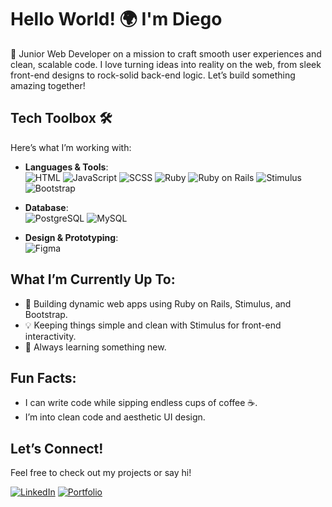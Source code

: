 # Hello World! 🌍 I'm Diego

👋 Junior Web Developer on a mission to craft smooth user experiences and clean, scalable code. I love turning ideas into reality on the web, from sleek front-end designs to rock-solid back-end logic. Let’s build something amazing together!

## Tech Toolbox 🛠️

Here’s what I’m working with:
- **Languages & Tools**:  
  ![HTML](https://img.shields.io/badge/-HTML5-E34F26?style=flat&logo=html5&logoColor=white)
  ![JavaScript](https://img.shields.io/badge/-JavaScript-F7DF1E?style=flat&logo=javascript&logoColor=black)
  ![SCSS](https://img.shields.io/badge/-SCSS-CC6699?style=flat&logo=sass&logoColor=white)
  ![Ruby](https://img.shields.io/badge/-Ruby-CC342D?style=flat&logo=ruby&logoColor=white)
  ![Ruby on Rails](https://img.shields.io/badge/-Rails-CC0000?style=flat&logo=ruby-on-rails&logoColor=white)
  ![Stimulus](https://img.shields.io/badge/-Stimulus-2B74DA?style=flat&logo=stimulus&logoColor=white)
  ![Bootstrap](https://img.shields.io/badge/-Bootstrap-7952B3?style=flat&logo=bootstrap&logoColor=white)

- **Database**:  
  ![PostgreSQL](https://img.shields.io/badge/-PostgreSQL-4169E1?style=flat&logo=postgresql&logoColor=white)
  ![MySQL](https://img.shields.io/badge/-MySQL-4479A1?style=flat&logo=mysql&logoColor=white)

- **Design & Prototyping**:  
  ![Figma](https://img.shields.io/badge/-Figma-F24E1E?style=flat&logo=figma&logoColor=white)

## What I’m Currently Up To:
- 🚀 Building dynamic web apps using Ruby on Rails, Stimulus, and Bootstrap.
- 💡 Keeping things simple and clean with Stimulus for front-end interactivity.
- 🌱 Always learning something new.

## Fun Facts:
- I can write code while sipping endless cups of coffee ☕.
- I’m into clean code and aesthetic UI design.

## Let’s Connect!  
Feel free to check out my projects or say hi!

[![LinkedIn](https://img.shields.io/badge/-Connect-blue?style=flat&logo=Linkedin&logoColor=white)](https://www.linkedin.com/in/diego-navarro-7b148227b/)
[![Portfolio](https://img.shields.io/badge/-Portfolio-brightgreen?style=flat&logo=Google-Chrome&logoColor=white)](https://diegonavarro.fr/)

